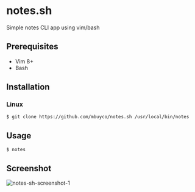# notes.sh
Simple notes CLI app using vim/bash

## Prerequisites

- Vim 8+
- Bash

## Installation

### Linux
```shell
$ git clone https://github.com/mbuyco/notes.sh /usr/local/bin/notes
```

## Usage
```
$ notes
```

## Screenshot

![notes-sh-screenshot-1](https://i.imgur.com/3RuWCVs.png)
